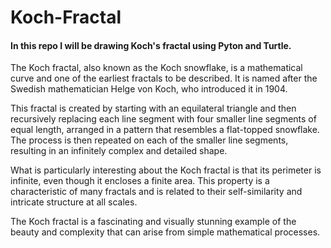 # Koch-Fractal
#### In this repo I will be drawing Koch's fractal using Pyton and Turtle.

The Koch fractal, also known as the Koch snowflake, is a mathematical curve and one of the earliest fractals to be described. It is named after the Swedish mathematician Helge von Koch, who introduced it in 1904.

This fractal is created by starting with an equilateral triangle and then recursively replacing each line segment with four smaller line segments of equal length, arranged in a pattern that resembles a flat-topped snowflake. The process is then repeated on each of the smaller line segments, resulting in an infinitely complex and detailed shape.

What is particularly interesting about the Koch fractal is that its perimeter is infinite, even though it encloses a finite area. This property is a characteristic of many fractals and is related to their self-similarity and intricate structure at all scales.

The Koch fractal is a fascinating and visually stunning example of the beauty and complexity that can arise from simple mathematical processes.
